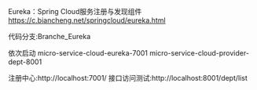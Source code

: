 
Eureka：Spring Cloud服务注册与发现组件
https://c.biancheng.net/springcloud/eureka.html

代码分支:Branche_Eureka

依次启动 
micro-service-cloud-eureka-7001
micro-service-cloud-provider-dept-8001

注册中心:http://localhost:7001/
接口访问测试:http://localhost:8001/dept/list


